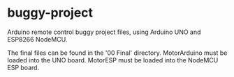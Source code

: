 # buggy-project
Arduino remote control buggy project files, using Arduino UNO and ESP8266 NodeMCU.

The final files can be found in the '00 Final' directory. 
MotorArduino must be loaded into the UNO board. 
MotorESP must be loaded into the NodeMCU ESP board.
